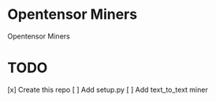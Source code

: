 # Opentensor Miners
Opentensor Miners

# TODO
[x] Create this repo
[ ] Add setup.py
[ ] Add text_to_text miner
